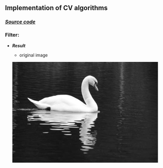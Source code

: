 ## Implementation of CV algorithms



### ***[Source code]()***

### **Filter:**
* ***Result***

  * original image
  
  ![original](/PRHW/swan.png)
  

